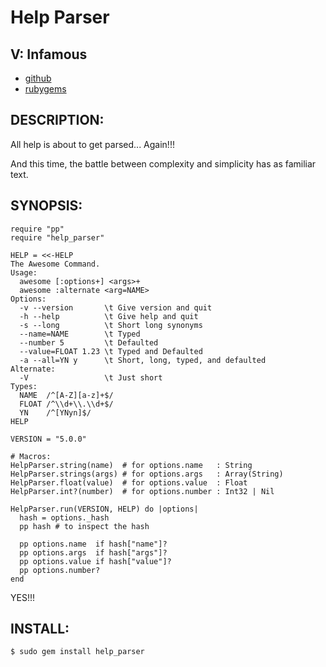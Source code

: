 # Help Parser
## V: Infamous

* [github](https://www.github.com/carlosjhr64/Ruby-HelpParser)
* [rubygems](https://rubygems.org/gems/help_parser)

## DESCRIPTION:
All help is about to get parsed...
Again!!!

And this time,
the battle between complexity and simplicity
has as familiar text.

## SYNOPSIS:

    require "pp"
    require "help_parser"

    HELP = <<-HELP
    The Awesome Command.
    Usage:
      awesome [:options+] <args>+
      awesome :alternate <arg=NAME>
    Options:
      -v --version       \t Give version and quit
      -h --help          \t Give help and quit
      -s --long          \t Short long synonyms
      --name=NAME        \t Typed
      --number 5         \t Defaulted
      --value=FLOAT 1.23 \t Typed and Defaulted
      -a --all=YN y      \t Short, long, typed, and defaulted
    Alternate:
      -V                 \t Just short
    Types:
      NAME  /^[A-Z][a-z]+$/
      FLOAT /^\\d+\\.\\d+$/
      YN    /^[YNyn]$/
    HELP

    VERSION = "5.0.0"

    # Macros:
    HelpParser.string(name)  # for options.name   : String
    HelpParser.strings(args) # for options.args   : Array(String)
    HelpParser.float(value)  # for options.value  : Float
    HelpParser.int?(number)  # for options.number : Int32 | Nil

    HelpParser.run(VERSION, HELP) do |options|
      hash = options._hash
      pp hash # to inspect the hash

      pp options.name  if hash["name"]?
      pp options.args  if hash["args"]?
      pp options.value if hash["value"]?
      pp options.number?
    end

YES!!!

## INSTALL:

    $ sudo gem install help_parser
